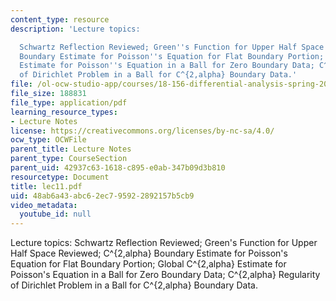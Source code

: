 ```yaml
---
content_type: resource
description: 'Lecture topics:

  Schwartz Reflection Reviewed; Green''s Function for Upper Half Space Reviewed; C^{2,alpha}
  Boundary Estimate for Poisson''s Equation for Flat Boundary Portion; Global C^{2,alpha}
  Estimate for Poisson''s Equation in a Ball for Zero Boundary Data; C^{2,alpha} Regularity
  of Dirichlet Problem in a Ball for C^{2,alpha} Boundary Data.'
file: /ol-ocw-studio-app/courses/18-156-differential-analysis-spring-2004/48ab6a43abc62ec795922892157b5cb9_lec11.pdf
file_size: 188831
file_type: application/pdf
learning_resource_types:
- Lecture Notes
license: https://creativecommons.org/licenses/by-nc-sa/4.0/
ocw_type: OCWFile
parent_title: Lecture Notes
parent_type: CourseSection
parent_uid: 42937c63-1618-c895-e0ab-347b09d3b810
resourcetype: Document
title: lec11.pdf
uid: 48ab6a43-abc6-2ec7-9592-2892157b5cb9
video_metadata:
  youtube_id: null
---
```

Lecture topics:
Schwartz Reflection Reviewed; Green's Function for Upper Half Space Reviewed; C^{2,alpha} Boundary Estimate for Poisson's Equation for Flat Boundary Portion; Global C^{2,alpha} Estimate for Poisson's Equation in a Ball for Zero Boundary Data; C^{2,alpha} Regularity of Dirichlet Problem in a Ball for C^{2,alpha} Boundary Data.
